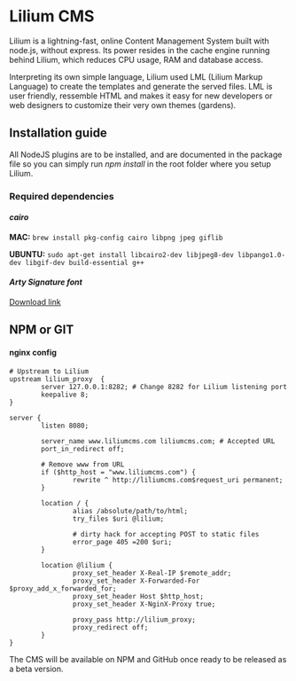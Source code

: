 # Lilium CMS #

Lilium is a lightning-fast, online Content Management System built with node.js, without express. Its power resides in the cache engine running behind Lilium, which reduces CPU usage, RAM and database access.

Interpreting its own simple language, Lilium used LML (Lilium Markup Language) to create the templates and generate the served files. LML is user friendly, ressemble HTML and makes it easy for new developers or web designers to customize their very own themes (gardens).

## Installation guide

All NodeJS plugins are to be installed, and are documented in the package file so you can simply run *npm install* in the root folder where you setup Lilium.

### Required dependencies
#### *cairo*
**MAC:** `brew install pkg-config cairo libpng jpeg giflib`

**UBUNTU:**
`sudo apt-get install libcairo2-dev libjpeg8-dev libpango1.0-dev libgif-dev build-essential g++`

#### *Arty Signature font*
[Download link](http://www.1001fonts.com/arty-signature-font.html)
## NPM or GIT

#### nginx config

```
# Upstream to Lilium
upstream lilium_proxy  {
        server 127.0.0.1:8282; # Change 8282 for Lilium listening port
        keepalive 8;
}

server {
        listen 8080;

        server_name www.liliumcms.com liliumcms.com; # Accepted URL
        port_in_redirect off;

        # Remove www from URL
        if ($http_host = "www.liliumcms.com") { 
                rewrite ^ http://liliumcms.com$request_uri permanent;
        }

        location / {
                alias /absolute/path/to/html;
                try_files $uri @lilium;

                # dirty hack for accepting POST to static files
                error_page 405 =200 $uri;
        }

        location @lilium {
                proxy_set_header X-Real-IP $remote_addr;
                proxy_set_header X-Forwarded-For $proxy_add_x_forwarded_for;
                proxy_set_header Host $http_host;
                proxy_set_header X-NginX-Proxy true;

                proxy_pass http://lilium_proxy;
                proxy_redirect off;
        }
}
```


The CMS will be available on NPM and GitHub once ready to be released as a beta version.